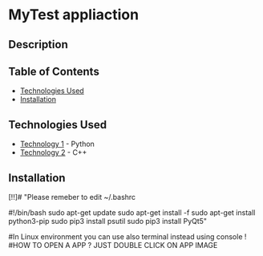 # MyTest appliaction

[//]: # "Project is based on Studies in DSW Univeristy"

## Description

[//]: # "Please check LAB 1 and LAB2"

## Table of Contents

- [Technologies Used](#technologies-used)
- [Installation](#installation)

## Technologies Used

- [Technology 1](#) - Python
- [Technology 2](#) - C++

[//]: # "Project will contain tests"

## Installation

[!!]# "Please remeber to edit ~/.bashrc

#!/bin/bash
sudo apt-get update
sudo apt-get install -f
sudo apt-get install python3-pip
sudo pip3 install psutil
sudo pip3 install PyQt5"

#In Linux environment you can use also terminal instead using console ! 
#HOW TO OPEN A APP ? JUST DOUBLE CLICK ON APP IMAGE

